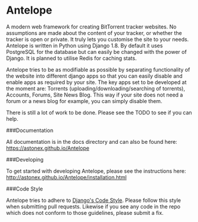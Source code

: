 Antelope
===

A modern web framework for creating BitTorrent tracker websites. No assumptions
are made about the content of your tracker, or whether the tracker is open or
private. It truly lets you customise the site to your needs. Antelope is 
written in Python using Django 1.8. By default it uses PostgreSQL for the 
database but can easily be changed with the power of Django. It is planned to
utilise Redis for caching stats.

Antelope tries to be as modifiable as possible by separating
functionality of the website into different django apps so that you can
easily disable and enable apps as required by your site. The key apps set to be
developed at the moment are: Torrents (uploading/downloading/searching of 
torrents), Accounts, Forums, Site News Blog. This way if your site 
does not need a forum or a news blog for example, you can simply disable them.

There is still a lot of work to be done. Please see the TODO to see if you can
help.

###Documentation

All documentation is in the docs directory and can also be found here: 
https://astonex.github.io/Antelope

###Developing

To get started with developing Antelope, please see the instructions here:
http://astonex.github.io/Antelope/installation.html

###Code Style

Antelope tries to adhere to [Django's Code Style](https://docs.djangoproject.com/en/1.8/internals/contributing/writing-code/coding-style/). 
Please follow this style when submitting pull requests. Likewise if you see any
code in the repo which does not conform to those guidelines, please submit a 
fix.
